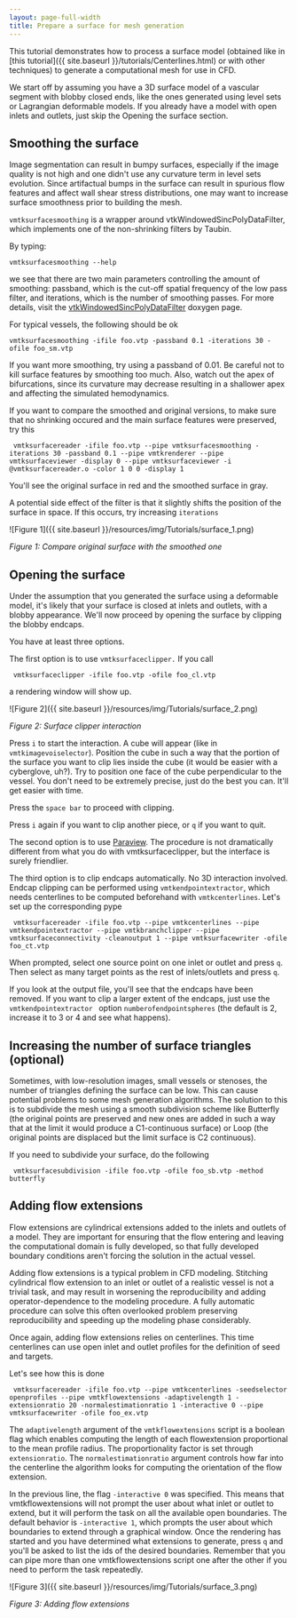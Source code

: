 ```yaml
---
layout: page-full-width
title: Prepare a surface for mesh generation
---
```


This tutorial demonstrates how to process a surface model (obtained like in [this tutorial]({{ site.baseurl }}/tutorials/Centerlines.html) or with other techniques) to generate a computational mesh for use in CFD.

We start off by assuming you have a 3D surface model of a vascular segment with blobby closed ends, like the ones generated using level sets or Lagrangian deformable models. If you already have a model with open inlets and outlets, just skip the Opening the surface section. 

## Smoothing the surface

Image segmentation can result in bumpy surfaces, especially if the image quality is not high and one didn't use any curvature term in level sets evolution. Since artifactual bumps in the surface can result in spurious flow features and affect wall shear stress distributions, one may want to increase surface smoothness prior to building the mesh. 

`vmtksurfacesmoothing` is a wrapper around vtkWindowedSincPolyDataFilter, which implements one of the non-shrinking filters by Taubin. 

By typing:

	vmtksurfacesmoothing --help

we see that there are two main parameters controlling the amount of smoothing: passband, which is the cut-off spatial frequency of the low pass filter, and iterations, which is the number of smoothing passes. For more details, visit the [vtkWindowedSincPolyDataFilter](http://www.vtk.org/doc/nightly/html/classvtkWindowedSincPolyDataFilter.html) doxygen page. 

For typical vessels, the following should be ok 

    vmtksurfacesmoothing -ifile foo.vtp -passband 0.1 -iterations 30 -ofile foo_sm.vtp 

If you want more smoothing, try using a passband of 0.01. Be careful not to kill surface features by smoothing too much. Also, watch out the apex of bifurcations, since its curvature may decrease resulting in a shallower apex and affecting the simulated hemodynamics.

If you want to compare the smoothed and original versions, to make sure that no shrinking occured and the main surface features were preserved, try this 

     vmtksurfacereader -ifile foo.vtp --pipe vmtksurfacesmoothing -iterations 30 -passband 0.1 --pipe vmtkrenderer --pipe vmtksurfaceviewer -display 0 --pipe vmtksurfaceviewer -i @vmtksurfacereader.o -color 1 0 0 -display 1 

You'll see the original surface in red and the smoothed surface in gray.

A potential side effect of the filter is that it slightly shifts the position of the surface in space. If this occurs, try increasing `iterations` 

![Figure 1]({{ site.baseurl }}/resources/img/Tutorials/surface_1.png)

*Figure 1: Compare original surface with the smoothed one*


## Opening the surface

Under the assumption that you generated the surface using a deformable model, it's likely that your surface is closed at inlets and outlets, with a blobby appearance. We'll now proceed by opening the surface by clipping the blobby endcaps.

You have at least three options.

The first option is to use `vmtksurfaceclipper.` If you call 

     vmtksurfaceclipper -ifile foo.vtp -ofile foo_cl.vtp 

a rendering window will show up.

![Figure 2]({{ site.baseurl }}/resources/img/Tutorials/surface_2.png)

*Figure 2: Surface clipper interaction*

Press `i` to start the interaction. A cube will appear (like in `vmtkimagevoiselector`). Position the cube in such a way that the portion of the surface you want to clip lies inside the cube (it would be easier with a cyberglove, uh?). Try to position one face of the cube perpendicular to the vessel. You don't need to be extremely precise, just do the best you can. It'll get easier with time. 

Press the `space bar` to proceed with clipping.

Press `i` again if you want to clip another piece, or `q` if you want to quit. 

The second option is to use [Paraview](http://www.paraview.org/). The procedure is not dramatically different from what you do with vmtksurfaceclipper, but the interface is surely friendlier.

The third option is to clip endcaps automatically. No 3D interaction involved. Endcap clipping can be performed using `vmtkendpointextractor`, which needs centerlines to be computed beforehand with `vmtkcenterlines`. Let's set up the corresponding pype 

     vmtksurfacereader -ifile foo.vtp --pipe vmtkcenterlines --pipe vmtkendpointextractor --pipe vmtkbranchclipper --pipe vmtksurfaceconnectivity -cleanoutput 1 --pipe vmtksurfacewriter -ofile foo_ct.vtp

When prompted, select one source point on one inlet or outlet and press `q`. Then select as many target points as the rest of inlets/outlets and press `q`.

If you look at the output file, you'll see that the endcaps have been removed. If you want to clip a larger extent of the endcaps, just use the `vmtkendpointextractor ` option  `numberofendpointspheres` (the default is 2, increase it to 3 or 4 and see what happens). 

## Increasing the number of surface triangles (optional)

Sometimes, with low-resolution images, small vessels or stenoses, the number of triangles defining the surface can be low. This can cause potential problems to some mesh generation algorithms. The solution to this is to subdivide the mesh using a smooth subdivision scheme like Butterfly (the original points are preserved and new ones are added in such a way that at the limit it would produce a C1-continuous surface) or Loop (the original points are displaced but the limit surface is C2 continuous).

If you need to subdivide your surface, do the following 

     vmtksurfacesubdivision -ifile foo.vtp -ofile foo_sb.vtp -method butterfly 

## Adding flow extensions

Flow extensions are cylindrical extensions added to the inlets and outlets of a model. They are important for ensuring that the flow entering and leaving the computational domain is fully developed, so that fully developed boundary conditions aren't forcing the solution in the actual vessel.

Adding flow extensions is a typical problem in CFD modeling. Stitching cylindrical flow extension to an inlet or outlet of a realistic vessel is not a trivial task, and may result in worsening the reproducibility and adding operator-dependence to the modeling procedure. A fully automatic procedure can solve this often overlooked problem preserving reproducibility and speeding up the modeling phase considerably.

Once again, adding flow extensions relies on centerlines. This time centerlines can use open inlet and outlet profiles for the definition of seed and targets.

Let's see how this is done 

     vmtksurfacereader -ifile foo.vtp --pipe vmtkcenterlines -seedselector openprofiles --pipe vmtkflowextensions -adaptivelength 1 -extensionratio 20 -normalestimationratio 1 -interactive 0 --pipe vmtksurfacewriter -ofile foo_ex.vtp 

The `adaptivelength` argument of the `vmtkflowextensions` script is a boolean flag which enables computing the length of each flowextension proportional to the mean profile radius. The proportionality factor is set through `extensionratio`. The `normalestimationratio` argument controls how far into the centerline the algorithm looks for computing the orientation of the flow extension.

In the previous line, the flag `-interactive 0` was specified. This means that vmtkflowextensions will not prompt the user about what inlet or outlet to extend, but it will perform the task on all the available open boundaries. The default behavior is `-interactive 1`, which prompts the user about which boundaries to extend through a graphical window. Once the rendering has started and you have determined what extensions to generate, press `q` and you'll be asked to list the ids of the desired boundaries. Remember that you can pipe more than one vmtkflowextensions script one after the other if you need to perform the task repeatedly.

![Figure 3]({{ site.baseurl }}/resources/img/Tutorials/surface_3.png)

*Figure 3: Adding flow extensions*